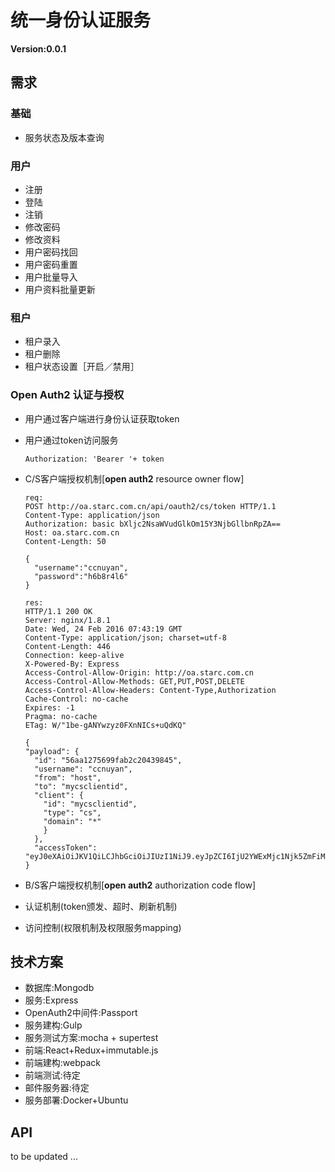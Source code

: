 # 统一身份认证服务
**Version:0.0.1**

## 需求
### 基础
- 服务状态及版本查询

### 用户
- 注册
- 登陆
- 注销
- 修改密码
- 修改资料
- 用户密码找回
- 用户密码重置
- 用户批量导入
- 用户资料批量更新

### 租户
- 租户录入
- 租户删除
- 租户状态设置［开启／禁用］

### Open Auth2 认证与授权
- 用户通过客户端进行身份认证获取token
- 用户通过token访问服务

      Authorization: 'Bearer '+ token

- C/S客户端授权机制[**open auth2** resource owner flow]

      req:
      POST http://oa.starc.com.cn/api/oauth2/cs/token HTTP/1.1
      Content-Type: application/json
      Authorization: basic bXljc2NsaWVudGlkOm15Y3NjbGllbnRpZA==
      Host: oa.starc.com.cn
      Content-Length: 50

      {
        "username":"ccnuyan",
        "password":"h6b8r4l6"
      }

      res:
      HTTP/1.1 200 OK
      Server: nginx/1.8.1
      Date: Wed, 24 Feb 2016 07:43:19 GMT
      Content-Type: application/json; charset=utf-8
      Content-Length: 446
      Connection: keep-alive
      X-Powered-By: Express
      Access-Control-Allow-Origin: http://oa.starc.com.cn
      Access-Control-Allow-Methods: GET,PUT,POST,DELETE
      Access-Control-Allow-Headers: Content-Type,Authorization
      Cache-Control: no-cache
      Expires: -1
      Pragma: no-cache
      ETag: W/"1be-gANYwzyz0FXnNICs+uQdKQ"

      {
      "payload": {
        "id": "56aa1275699fab2c20439845",
        "username": "ccnuyan",
        "from": "host",
        "to": "mycsclientid",
        "client": {
          "id": "mycsclientid",
          "type": "cs",
          "domain": "*"
          }
        },
        "accessToken": "eyJ0eXAiOiJKV1QiLCJhbGciOiJIUzI1NiJ9.eyJpZCI6IjU2YWExMjc1Njk5ZmFiMmMyMDQzOTg0NSIsInVzZXJuYW1lIjoiY2NudXlhbiIsImZyb20iOiJob3N0IiwidG8iOiJteWNzY2xpZW50aWQiLCJjbGllbnQiOnsiaWQiOiJteWNzY2xpZW50aWQiLCJ0eXBlIjoiY3MiLCJkb21haW4iOiIqIn19.gW7_mSurCWqIoGi1X1yThpazhZ6h9WalZgEj0jngtM8"
      }

- B/S客户端授权机制[**open auth2** authorization code flow]
- 认证机制(token颁发、超时、刷新机制)
- 访问控制(权限机制及权限服务mapping)

## 技术方案
- 数据库:Mongodb
- 服务:Express
- OpenAuth2中间件:Passport
- 服务建构:Gulp
- 服务测试方案:mocha + supertest
- 前端:React+Redux+immutable.js
- 前端建构:webpack
- 前端测试:待定
- 邮件服务器:待定
- 服务部署:Docker+Ubuntu

## API
to be updated ...

